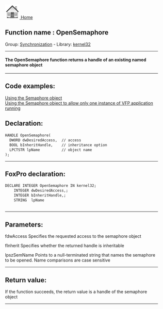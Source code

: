 [<img src="../../images/home.png"> Home ](https://github.com/VFPX/Win32API)  

## Function name : OpenSemaphore
Group: [Synchronization](../../functions_group.md#Synchronization)  -  Library: [kernel32](../../../libraries.md#kernel32)  
***  


#### The OpenSemaphore function returns a handle of an existing named semaphore object
***  


## Code examples:
[Using the Semaphore object](../../samples/sample_008.md)  
[Using the Semaphore object to allow only one instance of VFP application running](../../samples/sample_147.md)  

## Declaration:
```foxpro  
HANDLE OpenSemaphore(
  DWORD dwDesiredAccess,  // access
  BOOL bInheritHandle,    // inheritance option
  LPCTSTR lpName          // object name
);  
```  
***  


## FoxPro declaration:
```foxpro  
DECLARE INTEGER OpenSemaphore IN kernel32;
	INTEGER dwDesiredAccess,;
	INTEGER bInheritHandle,;
	STRING  lpName
  
```  
***  


## Parameters:
fdwAccess
Specifies the requested access to the semaphore object

fInherit
Specifies whether the returned handle is inheritable

lpszSemName
Points to a null-terminated string that names the semaphore to be opened. Name comparisons are case sensitive  
***  


## Return value:
If the function succeeds, the return value is a handle of the semaphore object  
***  

